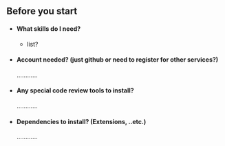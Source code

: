 ## Before you start

- #### What skills do I need?
  - list?

- #### Account needed? (just github or need to register for other services?)

    ............

- #### Any special code review tools to install?

    ............

- #### Dependencies to install? (Extensions, ..etc.)

    ............

